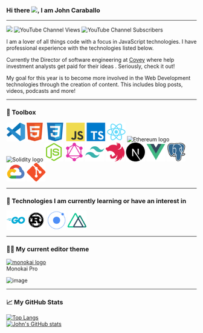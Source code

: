 ### Hi there <img src="https://raw.githubusercontent.com/MartinHeinz/MartinHeinz/master/wave.gif" width="30px">, I am John Caraballo
---
<img src="https://img.shields.io/twitter/follow/john_m_codes?style=social" style="max-width: 100%;"> <img alt="YouTube Channel Views" src="https://img.shields.io/youtube/channel/views/UCV3gQMSLmjYxRlh9zuJsPtQ?label=Total%20views%20on%20my%20channel&style=for-the-badge"> <img alt="YouTube Channel Subscribers" src="https://img.shields.io/youtube/channel/subscribers/UCV3gQMSLmjYxRlh9zuJsPtQ?label=Total%20subscribers%20on%20my%20channel&style=for-the-badge">

I am a lover of all things code with a focus in JavaScript technologies. I have professional experience with the technologies listed below.

Currently the Director of software engineering at [Covey](https://covey.io/) where help investment analysts get paid for their ideas . Seriously, check it out!

My goal for this year is to become more involved in the Web Development technologies through the creation of content. This includes blog posts, videos, podcasts and more!

---
### 🧰 Toolbox

<img src="https://github.com/devicons/devicon/blob/master/icons/vscode/vscode-original.svg" alt="VS Code logo" width="50" height="50"><img src="https://github.com/devicons/devicon/blob/master/icons/html5/html5-original.svg" alt="HTML logo" width="50" height="50"> <img src="https://github.com/devicons/devicon/blob/master/icons/css3/css3-original.svg" alt="CSS logo" width="50" height="50"> <img src="https://github.com/devicons/devicon/blob/master/icons/javascript/javascript-original.svg" alt="JavaScript logo" width="50" height="50"> <img src="https://github.com/devicons/devicon/blob/master/icons/typescript/typescript-plain.svg" alt="TypeScript logo" width="50" height="50"> <img src="https://github.com/devicons/devicon/blob/master/icons/react/react-original.svg" alt="React logo" width="50" height="50"> <img src="https://cdn.worldvectorlogo.com/logos/ethereum-1.svg" alt="Ethereum logo" width="50" height="50"> <img src="https://cdn.worldvectorlogo.com/logos/solidity.svg" alt="Solidity logo" width="50" height="50"> <img src="https://github.com/devicons/devicon/blob/master/icons/nodejs/nodejs-original.svg" alt="NodeJS logo" width="50" height="50"> <img src="https://github.com/devicons/devicon/blob/master/icons/graphql/graphql-plain.svg" alt="GraphQL logo" width="50" height="50">  <img src="https://github.com/devicons/devicon/blob/master/icons/tailwindcss/tailwindcss-plain.svg" alt="Tailwind logo" width="50" height="50"> <img src="https://github.com/devicons/devicon/blob/master/icons/nestjs/nestjs-plain.svg" alt="NestJS logo" width="50" height="50">
<img src="https://github.com/devicons/devicon/blob/master/icons/nextjs/nextjs-original.svg" alt="Next logo" width="50" height="50"> <img src="https://github.com/devicons/devicon/blob/master/icons/vuejs/vuejs-original.svg" alt="VueJS logo" width="50" height="50"> <img src="https://github.com/devicons/devicon/blob/master/icons/postgresql/postgresql-original.svg" alt="Postgres logo" width="50" height="50"> <img src="https://github.com/devicons/devicon/blob/master/icons/googlecloud/googlecloud-original.svg" alt="Google Cloud logo" width="50" height="50"> <img src="https://github.com/devicons/devicon/blob/master/icons/git/git-original.svg" alt="Git logo" width="50" height="50">

---

### 📘 Technologies I am currently learning or have an interest in

<img src="https://github.com/devicons/devicon/blob/master/icons/go/go-original-wordmark.svg" alt="Go logo" width="50" height="50"> <img src="https://github.com/devicons/devicon/blob/master/icons/rust/rust-plain.svg" alt="Rust logo" width="50" height="50"> <img src="https://github.com/devicons/devicon/blob/master/icons/ionic/ionic-original.svg" alt="Ionic logo" width="50" height="50"> <img src="https://github.com/devicons/devicon/blob/master/icons/nuxtjs/nuxtjs-original.svg" alt="Nuxt logo" width="50" height="50">

---

### 🧑‍💻 My current editor theme

<a href="https://monokai.pro" target="__blank"><img src="https://monokai.gallerycdn.vsassets.io/extensions/monokai/theme-monokai-pro-vscode/1.1.19/1617689615821/Microsoft.VisualStudio.Services.Icons.Default" alt="monokai logo" width="50" height="50"></a> 
<br>
Monokai Pro

![image](https://user-images.githubusercontent.com/6374766/146658852-c350d56a-1f45-4e73-9f4a-ac581e4767c3.png)

---
### 📈 My GitHub Stats

[![Top Langs](https://github-readme-stats.vercel.app/api/top-langs/?username=jcaraballo113&theme=monokai&show_icons=true&hide_languages=c#,c++,java)](https://github.com/anuraghazra/github-readme-stats)
<br>
[![John's GitHub stats](https://github-readme-stats.vercel.app/api?username=jcaraballo113&theme=monokai&show_icons=true)](https://github.com/anuraghazra/github-readme-stats)

